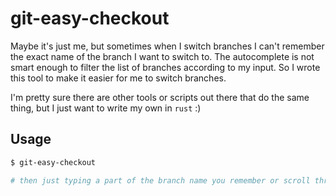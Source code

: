 # git-easy-checkout

Maybe it's just me, but sometimes when I switch branches I can't remember the exact name of the branch I want to switch to. The autocomplete is not smart enough to filter the list of branches according to my input. So I wrote this tool to make it easier for me to switch branches.

I'm pretty sure there are other tools or scripts out there that do the same thing, but I just want to write my own in `rust` :)

## Usage

```bash
$ git-easy-checkout

# then just typing a part of the branch name you remember or scroll through the list of branches
```
